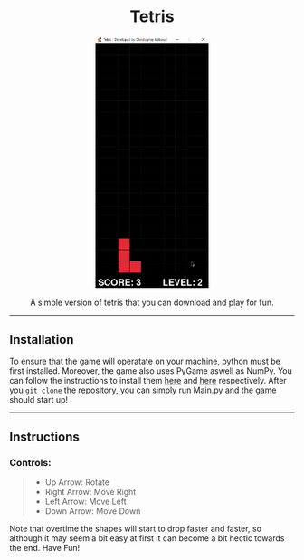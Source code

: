 <center> <h1>Tetris</h1> </center>

<p align="center"><img src="Assets\Preview.gif" alt="Tetris" width = "200"</p>

<center> A simple version of tetris that you can download and play for fun. </center>

---

## Installation

To ensure that the game will operatate on your machine, python must be first installed. Moreover, the game also uses PyGame aswell as NumPy. You can follow the instructions to install them [here](https://pypi.org/project/pygame/) and [here](https://numpy.org/install/) respectively. After you `git clone` the repository, you can simply run Main.py and the game should start up!

---
## Instructions

### Controls:
>- Up Arrow: Rotate
>- Right Arrow: Move Right
>- Left Arrow: Move Left
>- Down Arrow: Move Down

Note that overtime the shapes will start to drop faster and faster, so although it may seem a bit easy at first it can become a bit hectic towards the end. Have Fun!



